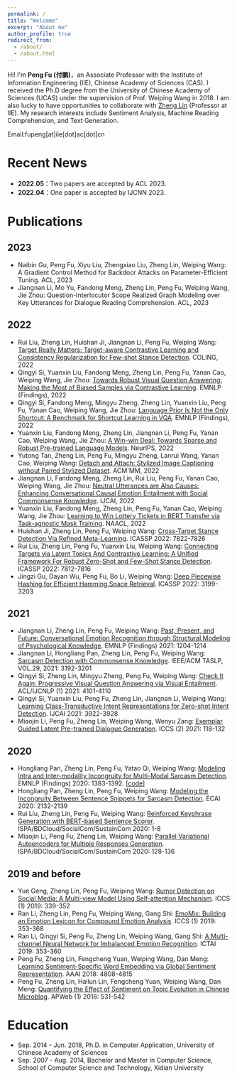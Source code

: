 ```yaml
---
permalink: /
title: "Welcome"
excerpt: "About me"
author_profile: true
redirect_from: 
  - /about/
  - /about.html
---
```


Hi! I'm **Peng Fu (付鹏)**，an Associate Professor with the Institute of Information Engineering (IIE), Chinese Academy of Sciences (CAS). I received the Ph.D degree from the University of Chinese Academy of Sciences (UCAS) under the supervision of Prof. Weiping Wang  in 2018.  I am also lucky to have opportunities to collaborate with [Zheng Lin](https://iienlp.github.io/) (Professor at IIE).  My research interests include Sentiment Analysis, Machine Reading Comprehension, and Text Generation.

Email:fupeng[at]iie[dot]ac[dot]cn

Recent News
======
- **2022.05**：Two papers are accepted by ACL 2023.
- **2022.04**：One paper is accepted by IJCNN 2023.




# Publications

## 2023
- Naibin Gu, Peng Fu, Xiyu Liu, Zhengxiao Liu, Zheng Lin, Weiping Wang:
A Gradient Control Method for Backdoor Attacks on Parameter-Efficient Tuning. ACL, 2023
- Jiangnan Li, Mo Yu, Fandong Meng, Zheng Lin, Peng Fu, Weiping Wang, Jie Zhou:
Question-Interlocutor Scope Realized Graph Modeling over Key Utterances for Dialogue Reading Comprehension. ACL, 2023
## 2022

- Rui Liu, Zheng Lin, Huishan Ji, Jiangnan Li, Peng Fu, Weiping Wang:
[Target Really Matters: Target-aware Contrastive Learning and Consistency Regularization for Few-shot Stance Detection](https://aclanthology.org/2022.coling-1.605.pdf). COLING, 2022
-	Qingyi Si, Yuanxin Liu, Fandong Meng, Zheng Lin, Peng Fu, Yanan Cao, Weiping Wang, Jie Zhou:
[Towards Robust Visual Question Answering: Making the Most of Biased Samples via Contrastive Learning](https://aclanthology.org/2022.findings-emnlp.495.pdf). EMNLP (Findings), 2022
- Qingyi Si, Fandong Meng, Mingyu Zheng, Zheng Lin, Yuanxin Liu, Peng Fu, Yanan Cao, Weiping Wang, Jie Zhou:
[Language Prior Is Not the Only Shortcut: A Benchmark for Shortcut Learning in VQA](https://aclanthology.org/2022.findings-emnlp.271.pdf). EMNLP (Findings), 2022
- Yuanxin Liu, Fandong Meng, Zheng Lin, Jiangnan Li, Peng Fu, Yanan Cao, Weiping Wang, Jie Zhou:
[A Win-win Deal: Towards Sparse and Robust Pre-trained Language Models](https://openreview.net/pdf?id=UmaiVbwN1v). NeurIPS, 2022
- Yutong Tan, Zheng Lin, Peng Fu, Mingyu Zheng, Lanrui Wang, Yanan Cao, Weiping Wang: 
[Detach and Attach: Stylized Image Captioning without Paired Stylized Dataset](https://dl.acm.org/doi/pdf/10.1145/3503161.3548295). ACM'MM, 2022
- Jiangnan Li, Fandong Meng, Zheng Lin, Rui Liu, Peng Fu, Yanan Cao, Weiping Wang, Jie Zhou: [Neutral Utterances are Also Causes: Enhancing Conversational Causal Emotion Entailment with Social Commonsense Knowledge](https://www.ijcai.org/proceedings/2022/0584.pdf). IJCAI, 2022
- Yuanxin Liu, Fandong Meng, Zheng Lin, Peng Fu, Yanan Cao, Weiping Wang, Jie Zhou: [Learning to Win Lottery Tickets in BERT Transfer via Task-agnostic Mask Training](https://aclanthology.org/2022.naacl-main.428.pdf). NAACL, 2022
- Huishan Ji, Zheng Lin, Peng Fu, Weiping Wang: [Cross-Target Stance Detection Via Refined Meta-Learning](https://ieeexplore.ieee.org/document/9746302). ICASSP 2022: 7822-7826
- Rui Liu, Zheng Lin, Peng Fu, Yuanxin Liu, Weiping Wang: [Connecting Targets via Latent Topics And Contrastive Learning: A Unified Framework For Robust Zero-Shot and Few-Shot Stance Detection](https://ieeexplore.ieee.org/document/9746739). ICASSP 2022: 7812-7816
- Jingzi Gu, Dayan Wu, Peng Fu, Bo Li, Weiping Wang: [Deep Piecewise Hashing for Efficient Hamming Space Retrieval](https://ieeexplore.ieee.org/document/9746429). ICASSP 2022: 3199-3203


## 2021

- Jiangnan Li, Zheng Lin, Peng Fu, Weiping Wang: [Past, Present, and Future: Conversational Emotion Recognition through Structural Modeling of Psychological Knowledge](https://aclanthology.org/2021.findings-emnlp.104.pdf). EMNLP (Findings) 2021: 1204-1214
- Jiangnan Li, Hongliang Pan, Zheng Lin, Peng Fu, Weiping Wang: [Sarcasm Detection with Commonsense Knowledge](https://ieeexplore.ieee.org/stamp/stamp.jsp?tp=&arnumber=9576623). IEEE/ACM TASLP, VOL.29, 2021: 3192-3201
- Qingyi Si, Zheng Lin, Mingyu Zheng, Peng Fu, Weiping Wang: [Check It Again: Progressive Visual Question Answering via Visual Entailment](https://aclanthology.org/2021.acl-long.317.pdf). ACL/IJCNLP (1) 2021: 4101-4110
- Qingyi Si, Yuanxin Liu, Peng Fu, Zheng Lin, Jiangnan Li, Weiping Wang: [Learning Class-Transductive Intent Representations for Zero-shot Intent Detection](https://www.ijcai.org/proceedings/2021/0540.pdf). IJCAI 2021: 3922-3928
- Miaojin Li, Peng Fu, Zheng Lin, Weiping Wang, Wenyu Zang: [Exemplar Guided Latent Pre-trained Dialogue Generation](https://link.springer.com/chapter/10.1007%2F978-3-030-77964-1_10). ICCS (2) 2021: 118-132

## 2020 

- Hongliang Pan, Zheng Lin, Peng Fu, Yatao Qi, Weiping Wang: [Modeling Intra and Inter-modality Incongruity for Multi-Modal Sarcasm Detection](https://aclanthology.org/2020.findings-emnlp.124.pdf). EMNLP (Findings) 2020: 1383-1392. [[code](https://github.com/marvel2120/MsdBert)]
- Hongliang Pan, Zheng Lin, Peng Fu, Weiping Wang: [Modeling the Incongruity Between Sentence Snippets for Sarcasm Detection](https://ebooks.iospress.nl/publication/55132). ECAI 2020: 2132-2139
- Rui Liu, Zheng Lin, Peng Fu, Weiping Wang: [Reinforced Keyphrase Generation with BERT-based Sentence Scorer](https://ieeexplore.ieee.org/document/9443960). ISPA/BDCloud/SocialCom/SustainCom 2020: 1-8
- Miaojin Li, Peng Fu, Zheng Lin, Weiping Wang: [Parallel Variational Autoencoders for Multiple Responses Generation](https://ieeexplore.ieee.org/document/9443751). ISPA/BDCloud/SocialCom/SustainCom 2020: 128-136

## 2019 and before

- Yue Geng, Zheng Lin, Peng Fu, Weiping Wang: [Rumor Detection on Social Media: A Multi-view Model Using Self-attention Mechanism](https://link.springer.com/chapter/10.1007%2F978-3-030-22734-0_25). ICCS (1) 2019: 339-352
- Ran Li, Zheng Lin, Peng Fu, Weiping Wang, Gang Shi: [EmoMix: Building an Emotion Lexicon for Compound Emotion Analysis](https://link.springer.com/chapter/10.1007%2F978-3-030-22734-0_26). ICCS (1) 2019: 353-368
- Ran Li, Qingyi Si, Peng Fu, Zheng Lin, Weiping Wang, Gang Shi: [A Multi-channel Neural Network for Imbalanced Emotion Recognition](https://ieeexplore.ieee.org/document/8995249). ICTAI 2019: 353-360
- Peng Fu, Zheng Lin, Fengcheng Yuan, Weiping Wang, Dan Meng: [Learning Sentiment-Specific Word Embedding via Global Sentiment Representation](https://www.aaai.org/ocs/index.php/AAAI/AAAI18/paper/view/16334/16010). AAAI 2018: 4808-4815
- Peng Fu, Zheng Lin, Hailun Lin, Fengcheng Yuan, Weiping Wang, Dan Meng: [Quantifying the Effect of Sentiment on Topic Evolution in Chinese Microblog](https://link.springer.com/chapter/10.1007%2F978-3-319-45814-4_43). APWeb (1) 2016: 531-542

Education
======

- Sep. 2014 - Jun. 2018, Ph.D. in Computer Application, University of Chinese Academy of Sciences
- Sep. 2007 - Aug. 2014, Bachelor and Master in Computer Science, School of Computer Science and Technology, Xidian University


